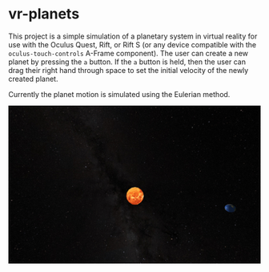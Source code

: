 # vr-planets

This project is a simple simulation of a planetary system in virtual reality for
use with the Oculus Quest, Rift, or Rift S (or any device compatible with the
`oculus-touch-controls` A-Frame component). The user can create a new planet by
pressing the `a` button. If the `a` button is held, then the user can drag their
right hand through space to set the initial velocity of the newly created
planet.

Currently the planet motion is simulated using the Eulerian method.

![Screenshot](screenshot.png?raw=true)
